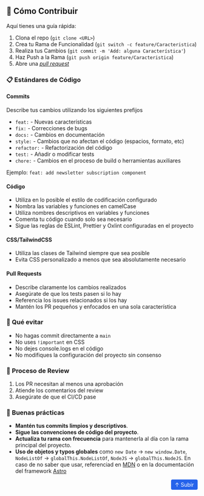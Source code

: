 ## 🤝 Cómo Contribuir

Aquí tienes una guía rápida:

1. Clona el repo (`git clone <URL>`)
2. Crea tu Rama de Funcionalidad (`git switch -c feature/Caracteristica`)
3. Realiza tus Cambios (`git commit -m 'Add: alguna Característica'`)
4. Haz Push a la Rama (`git push origin feature/Caracteristica`)
5. Abre una [_pull request_](https://github.com/<username>/<proyect_name>/pulls)

### 📋 Estándares de Código

#### Commits

Describe tus cambios utilizando los siguientes prefijos

- `feat:` - Nuevas características
- `fix:` - Correcciones de bugs
- `docs:` - Cambios en documentación
- `style:` - Cambios que no afectan el código (espacios, formato, etc)
- `refactor:` - Refactorización del código
- `test:` - Añadir o modificar tests
- `chore:` - Cambios en el proceso de build o herramientas auxiliares

Ejemplo: `feat: add newsletter subscription component`

#### Código

- Utiliza en lo posible el estilo de codificación configurado
- Nombra las variables y funciones en camelCase
- Utiliza nombres descriptivos en variables y funciones
- Comenta tu código cuando solo sea necesario
- Sigue las reglas de ESLint, Prettier y Oxlint configuradas en el proyecto

#### CSS/TailwindCSS

- Utiliza las clases de Tailwind siempre que sea posible
- Evita CSS personalizado a menos que sea absolutamente necesario

#### Pull Requests

- Describe claramente los cambios realizados
- Asegúrate de que los tests pasen si lo hay
- Referencia los issues relacionados si los hay
- Mantén los PR pequeños y enfocados en una sola característica

### 🚫 Qué evitar

- No hagas commit directamente a `main`
- No uses `!important` en CSS
- No dejes console.logs en el código
- No modifiques la configuración del proyecto sin consenso

### 👥 Proceso de Review

1. Los PR necesitan al menos una aprobación
2. Atiende los comentarios del review
3. Asegúrate de que el CI/CD pase

### 🌟 Buenas prácticas

- **Mantén tus commits limpios y descriptivos**.
- **Sigue las convenciones de código del proyecto**.
- **Actualiza tu rama con frecuencia** para mantenerla al día con la rama principal del proyecto.
- **Uso de objetos y typos globales** como `new Date` -> `new window.Date`, `NodeListOf` -> `globalThis.NodeListOf`, `NodeJS` -> `globalThis.NodeJS`. En caso de no saber que usar, referenciad en [MDN](https://developer.mozilla.org/en-US/docs/Web/JavaScript/Reference/Global_Objects/globalThis) o en la documentación del framework [Astro](https://docs.astro.build/en/guides/typescript/#extending-window-and-globalthis)


<div align="right">
  <a href="#" style="
    display: inline-block;
    padding: 5px 10px;
    background: #2563eb;
    color: white;
    text-decoration: none;
    border-radius: 4px;
    font-size: 14px;
  ">↑ Subir</a>
</div>
